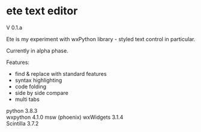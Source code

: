 # ete text editor 

V 0.1.a

Ete is my experiment with wxPython library - styled text control in particular.

Currently in alpha phase.  

Features:

* find & replace with standard features
* syntax highlighting
* code folding
* side by side compare
* multi tabs

python 3.8.3\
wxpython 4.1.0 msw (phoenix) wxWidgets 3.1.4\
Scintilla 3.7.2

